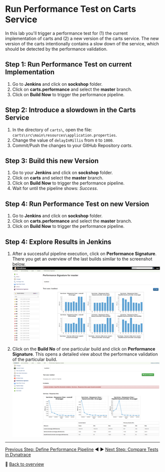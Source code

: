 # Run Performance Test on Carts Service

In this lab you'll trigger a performance test for (1) the current implementation of carts and (2) a new version of the carts service. The new version of the carts intentionally contains a slow down of the service, which should be detected by the performance validation.

## Step 1: Run Performance Test on current Implementation
1. Go to  **Jenkins** and click on **sockshop** folder.
1. Click on **carts.performance** and select the **master** branch.  
1. Click on **Build Now** to trigger the performance pipeline.

## Step 2: Introduce a slowdown in the Carts Service
1. In the directory of `carts\`, open the file: `carts\src\main\resources\application.properties`.
1. Change the value of `delayInMillis` from `0` to `1000`.
1. Commit/Push the changes to your GitHub Repository *carts*.

## Step 3: Build this new Version
1. Go to your **Jenkins** and click on **sockshop** folder.
1. Click on **carts** and select the **master** branch.
1. Click on **Build Now** to trigger the performance pipeline.
1. Wait for until the pipeline shows: *Success*.

## Step 4: Run Performance Test on new Version
1. Go to **Jenkins** and click on **sockshop** folder.
1. Click on **carts.performance** and select the **master** branch.  
1. Click on **Build Now** to trigger the performance pipeline.

## Step 4: Explore Results in Jenkins
1. After a successful pipeline execution, click on **Performance Signature**.
There you get an overview of the last builds similar to the screenshot below. 
![jenkins_result](../assets/jenkins_result.png)

1. Click on the **Build No** of one particular build and click on **Performance Signature**.
This opens a detailed view about the performance validation of the particular build. 
![built_result](../assets/built_result.png)

---

[Previous Step: Define Performance Pipeline](../04_Define_Performance_Pipeline) :arrow_backward: :arrow_forward: [Next Step: Compare Tests in Dynatrace](../06_Compare_Tests_in_Dynatrace)

:arrow_up_small: [Back to overview](../)